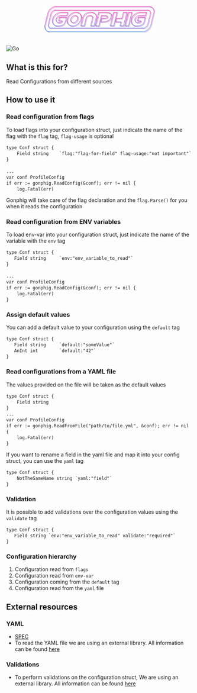 # <p align="center"><img src="https://raw.githubusercontent.com/m-sossich/gonphig/master/.github/logo.png" width="300"></p>

<p align="right"> 

![Go](https://github.com/m-sossich/gonphig/workflows/Go/badge.svg?branch=master) 

</p>

## What is this for?
Read Configurations from different sources

## How to use it

### Read configuration from flags

To load flags into your configuration struct, just indicate the name of the flag with the `flag` tag, `flag-usage` is optional

```
type Conf struct {
    Field string    `flag:"flag-for-field" flag-usage:"not important"`
}

...
var conf ProfileConfig
if err := gonphig.ReadConfig(&conf); err != nil {
	log.Fatal(err)
```

Gonphig will take care of the flag declaration and the `flag.Parse()` for you when it reads the configuration

### Read configuration from ENV variables

To load env-var into your configuration struct, just indicate the name of the variable with the `env` tag

```
type Conf struct {
   Field string     `env:"env_variable_to_read"`
}

...
var conf ProfileConfig
if err := gonphig.ReadConfig(&conf); err != nil {
	log.Fatal(err)
}
```

### Assign default values

You can add a default value to your configuration using the `default` tag

```
type Conf struct {
   Field string     `default:"someValue"`
   AnInt int        `default:"42"`
}
```

### Read configurations from a YAML file

The values provided on the file will be taken as the default values

```
type Conf struct {
    Field string 
}
...
var conf ProfileConfig
if err := gonphig.ReadFromFile("path/to/file.yml", &conf); err != nil {
	log.Fatal(err)
}
```

If you want to rename a field in the yaml file and map it into your config struct, you can use the `yaml` tag

```
type Conf struct {
    NotTheSameName string `yaml:"field"`
}
```

### Validation

It is possible to add validations over the configuration values using the `validate` tag

```
type Conf struct {
   Field string `env:"env_variable_to_read" validate:"required"`
}
```

### Configuration hierarchy
1. Configuration read from `flags` 
2. Configuration read from `env-var`
3. Configuration coming from the `default` tag
4. Configuration read from the `yaml` file

## External resources
### YAML
* [SPEC](https://yaml.org/spec/1.2/spec.html)
* To read the YAML file we are using an external library. All information can be found [here](https://github.com/go-yaml/yaml)

### Validations
* To perform validations on the configuration struct, We are using an external library. All information can be found [here](https://github.com/go-playground/validator/tree/v9)